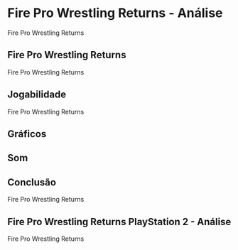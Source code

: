 ---
---

# Fire Pro Wrestling Returns - Análise

Fire Pro Wrestling Returns

## Fire Pro Wrestling Returns

Fire Pro Wrestling Returns

## Jogabilidade

Fire Pro Wrestling Returns

## Gráficos


## Som

## Conclusão

Fire Pro Wrestling Returns

## Fire Pro Wrestling Returns PlayStation 2 - Análise

Fire Pro Wrestling Returns
